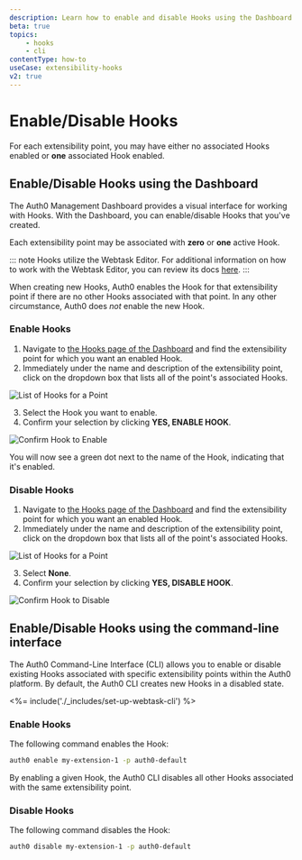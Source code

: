 ```yaml
---
description: Learn how to enable and disable Hooks using the Dashboard or Auth0 Command-Line Interface
beta: true
topics:
    - hooks
    - cli
contentType: how-to
useCase: extensibility-hooks
v2: true
---
```


# Enable/Disable Hooks

For each extensibility point, you may have either no associated Hooks enabled or **one** associated Hook enabled.

## Enable/Disable Hooks using the Dashboard

The Auth0 Management Dashboard provides a visual interface for working with Hooks. With the Dashboard, you can enable/disable Hooks that you've created.

Each extensibility point may be associated with **zero** or **one** active Hook.

::: note
Hooks utilize the Webtask Editor. For additional information on how to work with the Webtask Editor, you can review its docs [here](https://webtask.io/docs/editor/).
:::

When creating new Hooks, Auth0 enables the Hook for that extensibility point if there are no other Hooks associated with that point. In any other circumstance, Auth0 does *not* enable the new Hook.

### Enable Hooks

1. Navigate to [the Hooks page of the Dashboard](${manage_url}/#/hooks) and find the extensibility point for which you want an enabled Hook.
2. Immediately under the name and description of the extensibility point, click on the dropdown box that lists all of the point's associated Hooks.

  ![List of Hooks for a Point](/media/articles/hooks/select-hook-to-enable.png)

3. Select the Hook you want to enable.
4. Confirm your selection by clicking **YES, ENABLE HOOK**.

  ![Confirm Hook to Enable](/media/articles/hooks/confirm-enable-hook.png)

You will now see a green dot next to the name of the Hook, indicating that it's enabled.

### Disable Hooks

1. Navigate to [the Hooks page of the Dashboard](${manage_url}/#/hooks) and find the extensibility point for which you want an enabled Hook.
2. Immediately under the name and description of the extensibility point, click on the dropdown box that lists all of the point's associated Hooks.

  ![List of Hooks for a Point](/media/articles/hooks/select-hook-to-enable.png)

3. Select **None**.
4. Confirm your selection by clicking **YES, DISABLE HOOK**.

  ![Confirm Hook to Disable](/media/articles/hooks/disable-hook.png)

## Enable/Disable Hooks using the command-line interface

The Auth0 Command-Line Interface (CLI) allows you to enable or disable existing Hooks associated with specific extensibility points within the Auth0 platform. By default, the Auth0 CLI creates new Hooks in a disabled state.

<%= include('./_includes/set-up-webtask-cli') %>

### Enable Hooks

The following command enables the Hook:

```bash
auth0 enable my-extension-1 -p auth0-default
```

By enabling a given Hook, the Auth0 CLI disables all other Hooks associated with the same extensibility point.

### Disable Hooks

The following command disables the Hook:

```bash
auth0 disable my-extension-1 -p auth0-default
```
